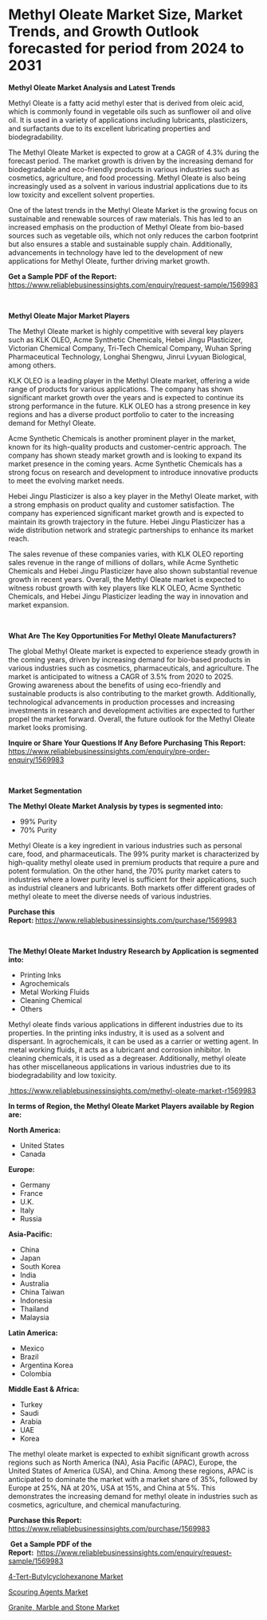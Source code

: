 <p><h1>Methyl Oleate Market Size, Market Trends, and Growth Outlook forecasted for period from 2024 to 2031</h1></p><p><strong>Methyl Oleate Market Analysis and Latest Trends</strong></p>
<p><p>Methyl Oleate is a fatty acid methyl ester that is derived from oleic acid, which is commonly found in vegetable oils such as sunflower oil and olive oil. It is used in a variety of applications including lubricants, plasticizers, and surfactants due to its excellent lubricating properties and biodegradability.</p><p>The Methyl Oleate Market is expected to grow at a CAGR of 4.3% during the forecast period. The market growth is driven by the increasing demand for biodegradable and eco-friendly products in various industries such as cosmetics, agriculture, and food processing. Methyl Oleate is also being increasingly used as a solvent in various industrial applications due to its low toxicity and excellent solvent properties.</p><p>One of the latest trends in the Methyl Oleate Market is the growing focus on sustainable and renewable sources of raw materials. This has led to an increased emphasis on the production of Methyl Oleate from bio-based sources such as vegetable oils, which not only reduces the carbon footprint but also ensures a stable and sustainable supply chain. Additionally, advancements in technology have led to the development of new applications for Methyl Oleate, further driving market growth.</p></p>
<p><strong>Get a Sample PDF of the Report:&nbsp;</strong> <a href="https://www.reliablebusinessinsights.com/enquiry/request-sample/1569983">https://www.reliablebusinessinsights.com/enquiry/request-sample/1569983</a></p>
<p>&nbsp;</p>
<p><strong>Methyl Oleate Major Market Players</strong></p>
<p><p>The Methyl Oleate market is highly competitive with several key players such as KLK OLEO, Acme Synthetic Chemicals, Hebei Jingu Plasticizer, Victorian Chemical Company, Tri-Tech Chemical Company, Wuhan Spring Pharmaceutical Technology, Longhai Shengwu, Jinrui Lvyuan Biological, among others.</p><p>KLK OLEO is a leading player in the Methyl Oleate market, offering a wide range of products for various applications. The company has shown significant market growth over the years and is expected to continue its strong performance in the future. KLK OLEO has a strong presence in key regions and has a diverse product portfolio to cater to the increasing demand for Methyl Oleate.</p><p>Acme Synthetic Chemicals is another prominent player in the market, known for its high-quality products and customer-centric approach. The company has shown steady market growth and is looking to expand its market presence in the coming years. Acme Synthetic Chemicals has a strong focus on research and development to introduce innovative products to meet the evolving market needs.</p><p>Hebei Jingu Plasticizer is also a key player in the Methyl Oleate market, with a strong emphasis on product quality and customer satisfaction. The company has experienced significant market growth and is expected to maintain its growth trajectory in the future. Hebei Jingu Plasticizer has a wide distribution network and strategic partnerships to enhance its market reach.</p><p>The sales revenue of these companies varies, with KLK OLEO reporting sales revenue in the range of millions of dollars, while Acme Synthetic Chemicals and Hebei Jingu Plasticizer have also shown substantial revenue growth in recent years. Overall, the Methyl Oleate market is expected to witness robust growth with key players like KLK OLEO, Acme Synthetic Chemicals, and Hebei Jingu Plasticizer leading the way in innovation and market expansion.</p></p>
<p>&nbsp;</p>
<p><strong>What Are The Key Opportunities For Methyl Oleate Manufacturers?</strong></p>
<p><p>The global Methyl Oleate market is expected to experience steady growth in the coming years, driven by increasing demand for bio-based products in various industries such as cosmetics, pharmaceuticals, and agriculture. The market is anticipated to witness a CAGR of 3.5% from 2020 to 2025. Growing awareness about the benefits of using eco-friendly and sustainable products is also contributing to the market growth. Additionally, technological advancements in production processes and increasing investments in research and development activities are expected to further propel the market forward. Overall, the future outlook for the Methyl Oleate market looks promising.</p></p>
<p><strong>Inquire or Share Your Questions If Any Before Purchasing This Report:</strong> <a href="https://www.reliablebusinessinsights.com/enquiry/pre-order-enquiry/1569983">https://www.reliablebusinessinsights.com/enquiry/pre-order-enquiry/1569983</a></p>
<p>&nbsp;</p>
<p><strong>Market Segmentation</strong></p>
<p><strong>The Methyl Oleate Market Analysis by types is segmented into:</strong></p>
<p><ul><li>99% Purity</li><li>70% Purity</li></ul></p>
<p><p>Methyl Oleate is a key ingredient in various industries such as personal care, food, and pharmaceuticals. The 99% purity market is characterized by high-quality methyl oleate used in premium products that require a pure and potent formulation. On the other hand, the 70% purity market caters to industries where a lower purity level is sufficient for their applications, such as industrial cleaners and lubricants. Both markets offer different grades of methyl oleate to meet the diverse needs of various industries.</p></p>
<p><strong>Purchase this Report:&nbsp;</strong><a href="https://www.reliablebusinessinsights.com/purchase/1569983">https://www.reliablebusinessinsights.com/purchase/1569983</a></p>
<p>&nbsp;</p>
<p><strong>The Methyl Oleate Market Industry Research by Application is segmented into:</strong></p>
<p><ul><li>Printing Inks</li><li>Agrochemicals</li><li>Metal Working Fluids</li><li>Cleaning Chemical</li><li>Others</li></ul></p>
<p><p>Methyl oleate finds various applications in different industries due to its properties. In the printing inks industry, it is used as a solvent and dispersant. In agrochemicals, it can be used as a carrier or wetting agent. In metal working fluids, it acts as a lubricant and corrosion inhibitor. In cleaning chemicals, it is used as a degreaser. Additionally, methyl oleate has other miscellaneous applications in various industries due to its biodegradability and low toxicity.</p></p>
<p><a href="https://www.reliablebusinessinsights.com/methyl-oleate-market-r1569983">&nbsp;https://www.reliablebusinessinsights.com/methyl-oleate-market-r1569983</a></p>
<p><strong>In terms of Region, the Methyl Oleate Market Players available by Region are:</strong></p>
<p>
    <p> <strong> North America: </strong>
        <ul>
            <li>United States</li>
            <li>Canada</li>
        </ul>
        </p> 
    <p> <strong> Europe: </strong>
        <ul>
            <li>Germany</li>
            <li>France</li>
            <li>U.K.</li>
            <li>Italy</li>
            <li>Russia</li>
        </ul>
        </p> 
    <p> <strong> Asia-Pacific: </strong>
        <ul>
            <li>China</li>
            <li>Japan</li>
            <li>South Korea</li>
            <li>India</li>
            <li>Australia</li>
            <li>China Taiwan</li>
            <li>Indonesia</li>
            <li>Thailand</li>
            <li>Malaysia</li>
        </ul>
        </p> 
    <p> <strong> Latin America: </strong>
        <ul>
            <li>Mexico</li>
            <li>Brazil</li>
            <li>Argentina Korea</li>
            <li>Colombia</li>
        </ul>
        </p> 
    <p> <strong> Middle East & Africa: </strong>
        <ul>
            <li>Turkey</li>
            <li>Saudi</li>
            <li>Arabia</li>
            <li>UAE</li>
            <li>Korea</li>
        </ul>
    </p>
    </p>
<p><p>The methyl oleate market is expected to exhibit significant growth across regions such as North America (NA), Asia Pacific (APAC), Europe, the United States of America (USA), and China. Among these regions, APAC is anticipated to dominate the market with a market share of 35%, followed by Europe at 25%, NA at 20%, USA at 15%, and China at 5%. This demonstrates the increasing demand for methyl oleate in industries such as cosmetics, agriculture, and chemical manufacturing.</p></p>
<p><strong>Purchase this Report: </strong><a href="https://www.reliablebusinessinsights.com/purchase/1569983">https://www.reliablebusinessinsights.com/purchase/1569983</a></p>
<p>&nbsp;<strong>Get a Sample PDF of the Report:&nbsp;&nbsp;</strong><a href="https://www.reliablebusinessinsights.com/enquiry/request-sample/1569983">https://www.reliablebusinessinsights.com/enquiry/request-sample/1569983</a></p>
<p><strong></strong></p>
<p><p><a href="https://github.com/NaomieConner2023/Market-Research-Report-List-1/blob/main/4-tert-butylcyclohexanone-market.md">4-Tert-Butylcyclohexanone Market</a></p><p><a href="https://github.com/EbonyHane1955/Market-Research-Report-List-1/blob/main/scouring-agents-market.md">Scouring Agents Market</a></p><p><a href="https://view.publitas.com/reportprime-1/granite-marble-and-stone-market-emerging-trends-and-future-prospects-for-period-from-2024-to-2031/">Granite, Marble and Stone Market</a></p></p>